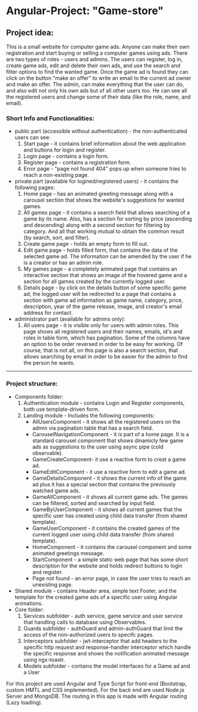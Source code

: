 <h1>Angular-Project: "Game-store"</h1>

<h2>Project idea:</h2>
This is a small website for computer game ads. Anyone can make their own registration and start buying or selling a computer games using ads.
There are two types of roles - users and admins. The users can register, log in, create game ads, edit and delete their own ads, and use the search and filter options to find the wanted game. 
Once the game ad is found they can click on the button "make an offer" to write an email to the current ad owner and make an offer.
The admin, can make everything that the user can do, and also edit not only his own ads but of all other users too. He can see all the registered users and change some of their data (like the role, name, and email).

<h3>Short Info and Functionalities:</h3>
<ul>
<li> public part (accessible without authentication) - the non-authenticated users can see:
  <ol type="1">
  <li> Start page - it contains brief information about the web application and buttons for login and register. </li>
  <li> Login page - contains a login form.</li>
  <li> Register page - contains a registration form.</li>
  <li> Error page - "page not found 404" pops up when someone tries to reach a non-existing page.</li>
  </ol>
</li>
<li> private part (available for logined/registered users) - it contains the following pages:
   <ol type="1">
  <li> Home page - has an animated greeting message along with a carousel section that shows the website's suggestions for wanted games.</li>
  <li> All games page - it contains a search field that allows searching of a game by its name. Also, has a section for sorting by price (ascending and descending) along with a second section for filtering by category. 
                     And all that working mutual to obtain the common result (by search, sort, and filter).</li>
  <li> Create game page - holds an empty form to fill out. </li>
  <li> Edit game page - holds filled form, that contains the data of the selected game ad. The information can be amended by the user if he is a creator or has an admin role.</li>
  <li> My games page - a completely animated page that contains an interactive section that shows an image of the hovered game and a section for all games created by the currently logged user.</li>
  <li> Details page - by click on the details button of some specific game ad, the logged user will be redirected to a page that contains a section with game ad information as game name, category, price, description,
                   year of the game release, image, and creator's email address for contact.</li>
     </ol>
</li>
<li> administrator part (available for admins only):
  <ol type="1">
   <li> All users page - it is visible only for users with admin roles. This page shows all registered users and their names, emails, id's and roles in table form, which has pagination. 
Some of the columns have an option to be order reversed in order to be easy for working. Of course, that is not all, on this page is also a search section, 
that allows searching by email in order to be easier for the admin to find the person he wants. </li>
    </ol>
  </li>
  </ul>
  
<hr>

<h3>Project structure:</h3>
<ul>
<li>Components folder:
  <ol type="1">
<li>Authentication module - contains Login and Register components, both use template-driven form.</li>
<li>Landing module - Includes the following components: 
  <ul>
      <li> AllUsersComponent - it shows all the registered users on the admin via pagination table that has a search field.</li>
      <li> CarouselNavigationComponent - it is part of a home page. It is a standard carousel component that shows dinamicly few game ads as suggestions to the user using async pipe (cold observable).</li>
      <li> GameCreateComponent- it use a reactive form to creat a game ad.</li>
      <li> GameEditComponent - it use a reactive form to edit a game ad.</li>
      <li> GameDetailsComponent - it shows the current info of the game ad plus it has a special section that contains the previously watched game ads.</li>
      <li> GameAllComponent - it shows all current game ads. The games can be filtered, sorted and searched by input field.</li>
      <li> GameByUserComponent - it shows all current games that the specific user has created using child data transfer (from shared template).</li>
      <li> GameUserComponent - it contains the created games of the current logged user using child data transfer (from shared template).</li>
      <li> HomeComponent - it contains the carousel component and some animated greetings message.</li>
      <li> StartComponent - a simple static web page that has some short description for the website and holds redirect buttons to login and register.</li>
      <li> Page not found - an error page, in case the user tries to reach an unexisting page.</li>
  </ol>
  </li>
<li>Shared module - contains Header area, simple text Footer, and the template for the created game ads of a specific user using Angular animations.</li>
    </ol>
 </li>
<li>Core folder:
  <ol type="1">
<li>Services subfolder - auth service, game service and user service that handling calls to database using Observables.</li>
<li>Guards subfolder - authGuard and admin-authGuard that limit the access of the non-authorized users to specifc pages.</li>
<li>Interceptors subfolder - jwt-interceptor that add headers to the specific http request and response-handler interceptor which handle the specific response and shows the notification animated message using ngx-toastr.</li>
<li>Models subfolder - contains the model interfaces for a Game ad and a User</li>
  </ol>
  </li>
  </ul>


For this project are used Angular and Type Script for front-end (Bootstrap, custom HMTL and CSS implemented). For the back end are used Node.js Server and MongoDB. The routing in this app is made with Аngular routing (Lazy loading).
